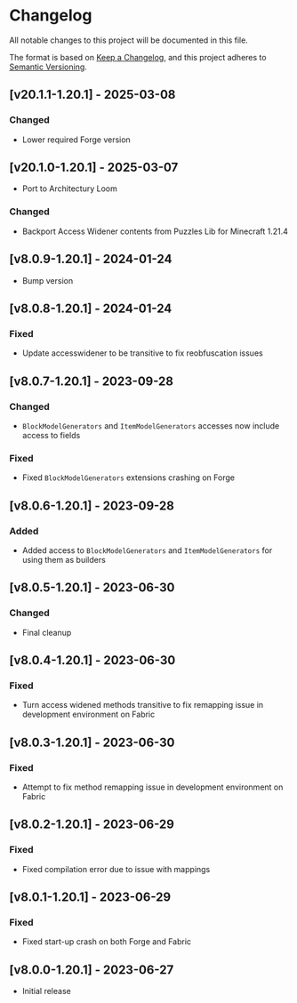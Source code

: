 # Changelog
All notable changes to this project will be documented in this file.

The format is based on [Keep a Changelog](https://keepachangelog.com/en/1.0.0/),
and this project adheres to [Semantic Versioning](https://semver.org/spec/v2.0.0.html).

## [v20.1.1-1.20.1] - 2025-03-08
### Changed
- Lower required Forge version

## [v20.1.0-1.20.1] - 2025-03-07
- Port to Architectury Loom
### Changed
- Backport Access Widener contents from Puzzles Lib for Minecraft 1.21.4

## [v8.0.9-1.20.1] - 2024-01-24
- Bump version

## [v8.0.8-1.20.1] - 2024-01-24
### Fixed
- Update accesswidener to be transitive to fix reobfuscation issues

## [v8.0.7-1.20.1] - 2023-09-28
### Changed
- `BlockModelGenerators` and `ItemModelGenerators` accesses now include access to fields
### Fixed
- Fixed `BlockModelGenerators` extensions crashing on Forge

## [v8.0.6-1.20.1] - 2023-09-28
### Added
- Added access to `BlockModelGenerators` and `ItemModelGenerators` for using them as builders

## [v8.0.5-1.20.1] - 2023-06-30
### Changed
- Final cleanup

## [v8.0.4-1.20.1] - 2023-06-30
### Fixed
- Turn access widened methods transitive to fix remapping issue in development environment on Fabric

## [v8.0.3-1.20.1] - 2023-06-30
### Fixed
- Attempt to fix method remapping issue in development environment on Fabric

## [v8.0.2-1.20.1] - 2023-06-29
### Fixed
- Fixed compilation error due to issue with mappings

## [v8.0.1-1.20.1] - 2023-06-29
### Fixed
- Fixed start-up crash on both Forge and Fabric

## [v8.0.0-1.20.1] - 2023-06-27
- Initial release
